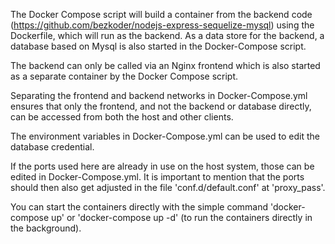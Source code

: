 The Docker Compose script will build a container from the backend code (https://github.com/bezkoder/nodejs-express-sequelize-mysql) using the Dockerfile, which will run as the backend. As a data store for the backend, a database based on Mysql is also started in the Docker-Compose script.

The backend can only be called via an Nginx frontend which is also started as a separate container by the Docker Compose script.

Separating the frontend and backend networks in Docker-Compose.yml ensures that only the frontend, and not the backend or database directly, can be accessed from both the host and other clients.

The environment variables in Docker-Compose.yml can be used to edit the database credential.

If the ports used here are already in use on the host system, those can be edited in Docker-Compose.yml. It is important to mention that the ports should then also get adjusted in the file 'conf.d/default.conf' at 'proxy_pass'. 

You can start the containers directly with the simple command 'docker-compose up' or 'docker-compose up -d' (to run the containers directly in the background).
